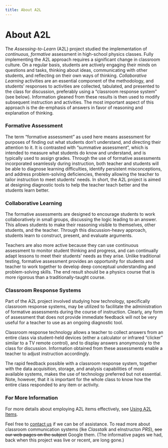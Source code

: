 ```yaml
---
title: About A2L
---
```


# About A2L

The _Assessing-to-Learn_ (A2L) project studied the implementation of _continuous_, _formative_ assessment in high-school physics classes. Fully implementing the A2L approach requires a significant change in classroom culture. On a regular basis, students are actively engaging their minds on questions and tasks, thinking about ideas, communicating with other students, and reflecting on their own ways of thinking. _Collaborative Learning_ activities are an essential component of the methodology, and students’ responses to activities are collected, tabulated, and presented to the class for discussion, preferably using a “classroom response system” (see below). Information gleaned from these results is then used to modify subsequent instruction and activities. The most important aspect of this approach is the de-emphasis of answers in favor of reasoning and explanation of thinking.

### Formative Assessment

The term “formative assessment” as used here means assessment for purposes of finding out what students don’t understand, and directing their attention to it. It is contrasted with “summative assessment”, which is intended to measure what students do know and understand, and is typically used to assign grades. Through the use of formative assessments incorporated seamlessly during instruction, both teacher and students will be able to diagnose learning difficulties, identify persistent misconceptions, and address problem-solving deficiencies, thereby allowing the teacher to tailor instruction to meet students’ needs. In short, the A2L project is aimed at designing diagnostic tools to help the teacher teach better and the students learn better.

### Collaborative Learning

The formative assessments are designed to encourage students to work collaboratively in small groups, discussing the logic leading to an answer. This allows students to make their reasoning visible to themselves, other students, and the teacher. Through this discussion-heavy approach, students learn to construct, present, and evaluate arguments.

Teachers are also more active because they can use continuous assessment to monitor student thinking and progress, and can continually adapt lessons to meet their students’ needs as they arise. Unlike traditional testing, formative assessment provides an opportunity for students and teacher to work together to develop deep conceptual understanding and problem-solving skills. The end result should be a physics course that is more rigorous than a traditionally-taught course.

### Classroom Response Systems

Part of the A2L project involved studying how technology, specifically classroom response systems, may be utilized to facilitate the administration of formative assessments during the course of instruction. Clearly, any form of assessment that does not provide immediate feedback will not be very useful for a teacher to use as an ongoing diagnostic tool.

Classroom response technology allows a teacher to collect answers from an entire class via student-held devices (either a calculator or infrared “clicker” similar to a TV remote control), and to display answers anonymously to the class for discussion. Information obtained from these assessments enable a teacher to adjust instruction accordingly.

The rapid feedback possible with a classroom response system, together with the data acquisition, storage, and analysis capabilities of most available systems, makes the use of technology preferred but not essential. Note, however, that it is important for the whole class to know how the entire class responded to any item or activity.

### For More Information

For more details about employing A2L items effectively, see [Using A2L Items](using.md).

Feel free to [contact us](mailto:idbeatty@uncg.edu) if we can be of assistance. To read more about classroom communication systems (lke _Classtalk_ and eInstructon _PRS_), ~~see our web pages on the subject~~ Google them. (The informative pages we had, back when this project was live or recent, are long gone.)
